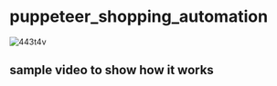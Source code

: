 # puppeteer_shopping_automation



![443t4v](https://user-images.githubusercontent.com/47173918/83896309-90297300-a771-11ea-8ac3-2b44e5c6f8e8.gif)

## sample video to show how it works
